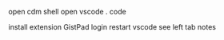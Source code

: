 open cdm shell
open vscode
. code

install extension GistPad
login
restart vscode
see left tab notes


